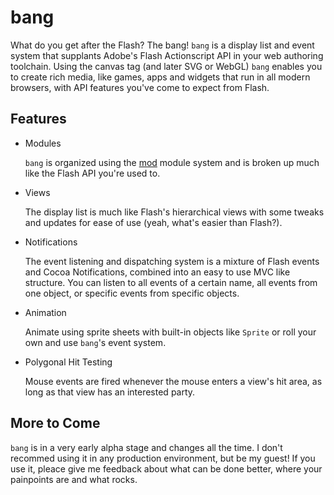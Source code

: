 bang
====
What do you get after the Flash? The bang!
`bang` is a display list and event system that supplants Adobe's 
Flash Actionscript API in your web authoring toolchain. 
Using the canvas tag (and later SVG or WebGL) `bang` enables you 
to create rich media, like games, apps and widgets that run in all 
modern browsers, with API features you've come to expect from Flash.

Features
--------
+   Modules 

    `bang` is organized using the [mod](https://github.com/schell/mod) module system and is broken up much like the Flash API you're used to.

+   Views 

    The display list is much like Flash's hierarchical views with some tweaks and updates for ease of use (yeah, what's easier than Flash?).

+   Notifications 

    The event listening and dispatching system is a mixture of Flash events and Cocoa Notifications, combined into an easy to use MVC like structure. You can listen to all events of a certain name, all events from one object, or specific events from specific objects.

+   Animation 

    Animate using sprite sheets with built-in objects like `Sprite` or roll your own and use `bang`'s event system.

+   Polygonal Hit Testing 

    Mouse events are fired whenever the mouse enters a view's hit area, as long as that view has an interested party.

More to Come
------------
`bang` is in a very early alpha stage and changes all the time. I don't recommed
using it in any production environment, but be my guest! If you use it, pleace give 
me feedback about what can be done better, where your painpoints are and what rocks.
